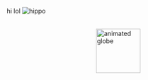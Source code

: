 hi lol
![hippo](https://i.pinimg.com/originals/8b/6a/61/8b6a6122635b54fb1ee68e127563fad9.gif)

<img src="https://i.pinimg.com/originals/8b/6a/61/8b6a6122635b54fb1ee68e127563fad9.gif" alt="animated globe" width="100" style="display:block;margin:2rem auto;background:transparent;border:none;box-shadow:none;">
